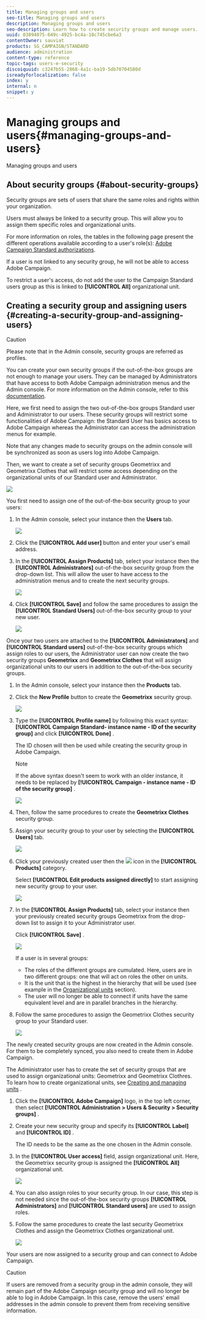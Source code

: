 ```yaml
---
title: Managing groups and users
seo-title: Managing groups and users
description: Managing groups and users
seo-description: Learn how to create security groups and manage users.
uuid: 03894075-649c-4925-bc4a-18c745cbe6a3
contentOwner: sauviat
products: SG_CAMPAIGN/STANDARD
audience: administration
content-type: reference
topic-tags: users-e-security
discoiquuid: c3247b55-2868-4a1c-ba19-5db70704580d
isreadyforlocalization: false
index: y
internal: n
snippet: y
---
```


# Managing groups and users{#managing-groups-and-users}

Managing groups and users

## About security groups {#about-security-groups}

Security groups are sets of users that share the same roles and rights within your organization.

Users must always be linked to a security group. This will allow you to assign them specific roles and organizational units.

For more information on roles, the tables in the following page present the different operations available according to a user's role(s): [Adobe Campaign Standard authorizations](https://docs.campaign.adobe.com/doc/standard/en/Technotes/AdobeCampaign-ACSRights.pdf).

If a user is not linked to any security group, he will not be able to access Adobe Campaign.

To restrict a user's access, do not add the user to the Campaign Standard users group as this is linked to **[!UICONTROL All]** organizational unit.

## Creating a security group and assigning users {#creating-a-security-group-and-assigning-users}

>[!CAUTION]
>
>Please note that in the Admin console, security groups are referred as profiles.

You can create your own security groups if the out-of-the-box groups are not enough to manage your users. They can be managed by Administrators that have access to both Adobe Campaign administration menus and the Admin console. For more information on the Admin console, refer to this [documentation](https://helpx.adobe.com/enterprise/managing/user-guide.html).

Here, we first need to assign the two out-of-the-box groups Standard user and Administrator to our users. These security groups will restrict some functionalities of Adobe Campaign: the Standard User has basics access to Adobe Campaign whereas the Administrator can access the administration menus for example.

Note that any changes made to security groups on the admin console will be synchronized as soon as users log into Adobe Campaign.

Then, we want to create a set of security groups Geometrixx and Geometrixx Clothes that will restrict some access depending on the organizational units of our Standard user and Administrator.

![](assets/ootb_security_group_1.png)

You first need to assign one of the out-of-the-box security group to your users:

1. In the Admin console, select your instance then the **Users** tab.

   ![](assets/manage_security_group_2.png)

1. Click the **[!UICONTROL Add user]** button and enter your user's email address.
1. In the **[!UICONTROL Assign Products]** tab, select your instance then the **[!UICONTROL Administrators]** out-of-the-box security group from the drop-down list. This will allow the user to have access to the administration menus and to create the next security groups.

   ![](assets/ootb_security_group_2.png)

1. Click **[!UICONTROL Save]** and follow the same procedures to assign the **[!UICONTROL Standard Users]** out-of-the-box security group to your new user.

   ![](assets/ootb_security_group_3.png)

Once your two users are attached to the **[!UICONTROL Administrators]** and **[!UICONTROL Standard users]** out-of-the-box security groups which assign roles to our users, the Administrator user can now create the two security groups **Geometrixx** and **Geometrixx Clothes** that will assign organizational units to our users in addition to the out-of-the-box security groups.

1. In the Admin console, select your instance then the **Products** tab.
1. Click the **New Profile** button to create the **Geometrixx** security group.

   ![](assets/create_security_1.png)

1. Type the **[!UICONTROL Profile name]** by following this exact syntax: **[!UICONTROL Campaign Standard- instance name - ID of the security group]** and click **[!UICONTROL Done]** .

   The ID chosen will then be used while creating the security group in Adobe Campaign.

   >[!NOTE]
   >
   >If the above syntax doesn't seem to work with an older instance, it needs to be replaced by **[!UICONTROL Campaign - instance name - ID of the security group]** .

   ![](assets/manage_security_group_1.png)

1. Then, follow the same procedures to create the **Geometrixx Clothes** security group.
1. Assign your security group to your user by selecting the **[!UICONTROL Users]** tab.

   ![](assets/manage_security_group_2.png)

1. Click your previously created user then the  ![](assets/managing_security_group_10.png) icon in the **[!UICONTROL Products]** category.

   Select **[!UICONTROL Edit products assigned directly]** to start assigning new security group to your user.

   ![](assets/manage_security_group_8.png)

1. In the **[!UICONTROL Assign Products]** tab, select your instance then your previously created security groups Geometrixx from the drop-down list to assign it to your Administrator user.

   Click **[!UICONTROL Save]** .

   ![](assets/manage_security_group_3.png)

   If a user is in several groups:

    * The roles of the different groups are cumulated. Here, users are in two different groups: one that will act on roles the other on units.
    * It is the unit that is the highest in the hierarchy that will be used (see example in the [Organizational units](../../administration/using/organizational-units.md) section).
    * The user will no longer be able to connect if units have the same equivalent level and are in parallel branches in the hierarchy.

1. Follow the same procedures to assign the Geometrixx Clothes security group to your Standard user.

   ![](assets/manage_security_group_9.png)

The newly created security groups are now created in the Admin console. For them to be completely synced, you also need to create them in Adobe Campaign.

The Administrator user has to create the set of security groups that are used to assign organizational units: Geometrixx and Geometrixx Clothres. To learn how to create organizational units, see [Creating and managing units](../../administration/using/organizational-units.md#creating-and-managing-units) .

1. Click the **[!UICONTROL Adobe Campaign]** logo, in the top left corner, then select **[!UICONTROL Administration > Users & Security > Security groups]** .
1. Create your new security group and specify its **[!UICONTROL Label]** and **[!UICONTROL ID]** .

   The ID needs to be the same as the one chosen in the Admin console.

1. In the **[!UICONTROL User access]** field, assign organizational unit. Here, the Geometrixx security group is assigned the **[!UICONTROL All]** organizational unit.

   ![](assets/manage_security_group_6.png)

1. You can also assign roles to your security group. In our case, this step is not needed since the out-of-the-box security groups **[!UICONTROL Administrators]** and **[!UICONTROL Standard users]** are used to assign roles.
1. Follow the same procedures to create the last security Geometrixx Clothes and assign the Geometrixx Clothes organizational unit.

   ![](assets/manage_security_group_7.png)

Your users are now assigned to a security group and can connect to Adobe Campaign.

>[!CAUTION]
>
>If users are removed from a security group in the admin console, they will remain part of the Adobe Campaign security group and will no longer be able to log in Adobe Campaign. In this case, remove the users' email addresses in the admin console to prevent them from receiving sensitive information.

